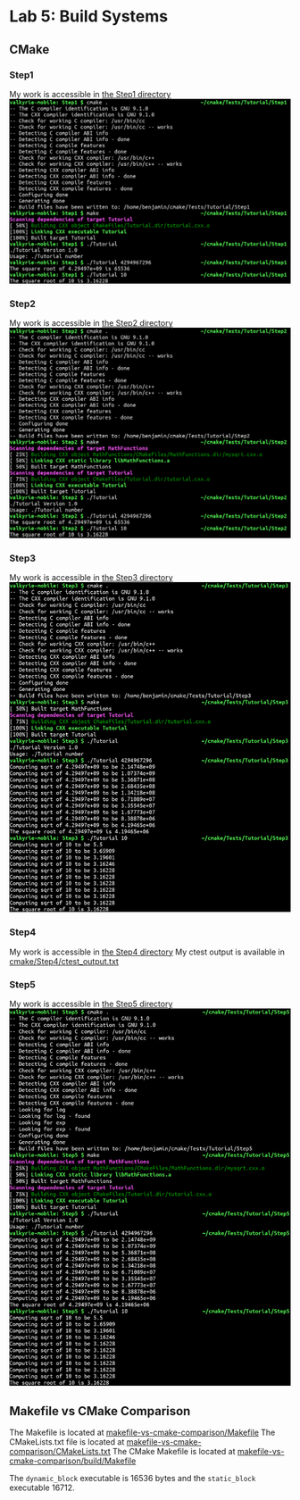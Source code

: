 # Lab 5: Build Systems

## CMake

### Step1
My work is accessible in [the Step1 directory](cmake/Step1)
![Step1 screenshot](images/step1.png)

### Step2
My work is accessible in [the Step2 directory](cmake/Step2)
![Step2 screenshot](images/step2.png)

### Step3
My work is accessible in [the Step3 directory](cmake/Step3)
![Step3 screenshot](images/step3.png)

### Step4
My work is accessible in [the Step4 directory](cmake/Step4)
My ctest output is available in [cmake/Step4/ctest_output.txt](cmake/Step4/ctest_output.txt_)

### Step5
My work is accessible in [the Step5 directory](cmake/Step5)
![Step5 screenshot](images/step5.png)

## Makefile vs CMake Comparison

The Makefile is located at [makefile-vs-cmake-comparison/Makefile](makefile-vs-cmake-comparison/Makefile)
The CMakeLists.txt file is located at [makefile-vs-cmake-comparison/CMakeLists.txt](makefile-vs-cmake-comparison/CMakeLists.txt)
The CMake Makefile is located at [makefile-vs-cmake-comparison/build/Makefile](makefile-vs-cmake-comparison/build/Makefile)

The `dynamic_block` executable is 16536 bytes and the `static_block` executable 16712.
